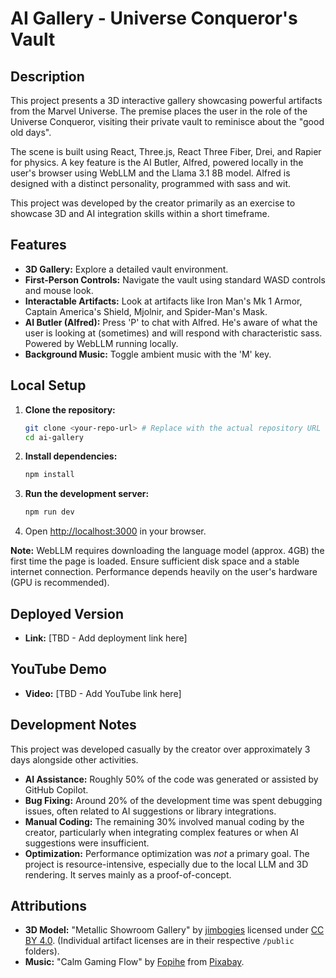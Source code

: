 # AI Gallery - Universe Conqueror's Vault

## Description

This project presents a 3D interactive gallery showcasing powerful artifacts from the Marvel Universe. The premise places the user in the role of the Universe Conqueror, visiting their private vault to reminisce about the "good old days".

The scene is built using React, Three.js, React Three Fiber, Drei, and Rapier for physics. A key feature is the AI Butler, Alfred, powered locally in the user's browser using WebLLM and the Llama 3.1 8B model. Alfred is designed with a distinct personality, programmed with sass and wit.

This project was developed by the creator primarily as an exercise to showcase 3D and AI integration skills within a short timeframe.

## Features

- **3D Gallery:** Explore a detailed vault environment.
- **First-Person Controls:** Navigate the vault using standard WASD controls and mouse look.
- **Interactable Artifacts:** Look at artifacts like Iron Man's Mk 1 Armor, Captain America's Shield, Mjolnir, and Spider-Man's Mask.
- **AI Butler (Alfred):** Press 'P' to chat with Alfred. He's aware of what the user is looking at (sometimes) and will respond with characteristic sass. Powered by WebLLM running locally.
- **Background Music:** Toggle ambient music with the 'M' key.

## Local Setup

1.  **Clone the repository:**
    ```bash
    git clone <your-repo-url> # Replace with the actual repository URL
    cd ai-gallery
    ```
2.  **Install dependencies:**
    ```bash
    npm install
    ```
3.  **Run the development server:**
    ```bash
    npm run dev
    ```
4.  Open [http://localhost:3000](http://localhost:3000) in your browser.

**Note:** WebLLM requires downloading the language model (approx. 4GB) the first time the page is loaded. Ensure sufficient disk space and a stable internet connection. Performance depends heavily on the user's hardware (GPU is recommended).

## Deployed Version

- **Link:** [TBD - Add deployment link here]

## YouTube Demo

- **Video:** [TBD - Add YouTube link here]

## Development Notes

This project was developed casually by the creator over approximately 3 days alongside other activities.

- **AI Assistance:** Roughly 50% of the code was generated or assisted by GitHub Copilot.
- **Bug Fixing:** Around 20% of the development time was spent debugging issues, often related to AI suggestions or library integrations.
- **Manual Coding:** The remaining 30% involved manual coding by the creator, particularly when integrating complex features or when AI suggestions were insufficient.
- **Optimization:** Performance optimization was _not_ a primary goal. The project is resource-intensive, especially due to the local LLM and 3D rendering. It serves mainly as a proof-of-concept.

## Attributions

- **3D Model:** "Metallic Showroom Gallery" by [jimbogies](https://skfb.ly/oEyUM) licensed under [CC BY 4.0](http://creativecommons.org/licenses/by/4.0/). (Individual artifact licenses are in their respective `/public` folders).
- **Music:** "Calm Gaming Flow" by [Fopihe](https://pixabay.com/users/fopihe-49678680/) from [Pixabay](https://pixabay.com/).
